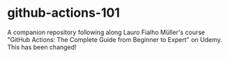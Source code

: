 # github-actions-101

A companion repository following along Lauro Fialho Müller's course "GitHub Actions: The Complete Guide from Beginner to Expert" on Udemy.
This has been changed!
